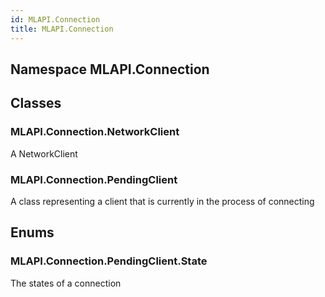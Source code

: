 ```yaml
---  
id: MLAPI.Connection  
title: MLAPI.Connection  
---
```


## Namespace MLAPI.Connection

<div class="markdown level0 summary">

</div>

<div class="markdown level0 conceptual">

</div>

<div class="markdown level0 remarks">

</div>

## Classes

### MLAPI.Connection.NetworkClient

<div class="section">

A NetworkClient

</div>

### MLAPI.Connection.PendingClient

<div class="section">

A class representing a client that is currently in the process of
connecting

</div>

## Enums

### MLAPI.Connection.PendingClient.State

<div class="section">

The states of a connection

</div>
